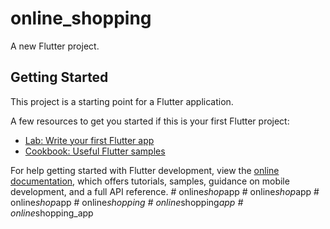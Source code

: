 # online_shopping

A new Flutter project.

## Getting Started

This project is a starting point for a Flutter application.

A few resources to get you started if this is your first Flutter project:

- [Lab: Write your first Flutter app](https://docs.flutter.dev/get-started/codelab)
- [Cookbook: Useful Flutter samples](https://docs.flutter.dev/cookbook)

For help getting started with Flutter development, view the
[online documentation](https://docs.flutter.dev/), which offers tutorials,
samples, guidance on mobile development, and a full API reference.
#   o n l i n e _ s h o p _ a p p  
 #   o n l i n e _ s h o p _ a p p  
 #   o n l i n e _ s h o p _ a p p  
 #   o n l i n e _ s h o p p i n g  
 #   o n l i n e _ s h o p p i n g _ a p p  
 #   o n l i n e _ s h o p p i n g _ a p p  
 